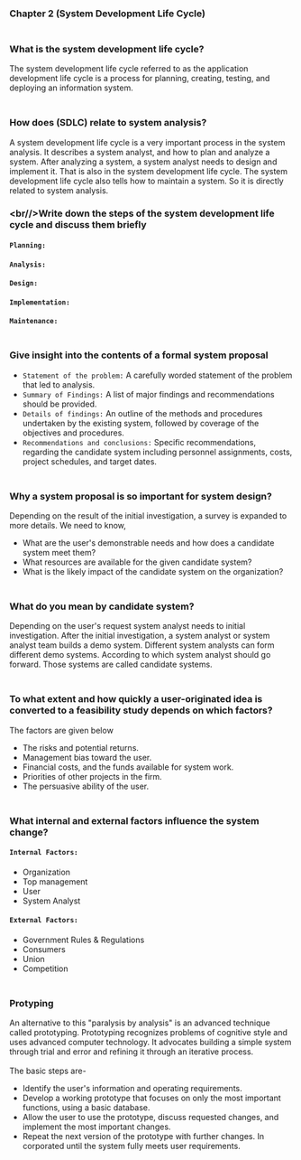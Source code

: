 ### Chapter 2 (System Development Life Cycle)

### **<br/>What is the system development life cycle?**

The system development life cycle referred to as the application development life cycle is a process for planning, creating, testing, and deploying an information system.

### **<br/>How does (SDLC) relate to system analysis?**

A system development life cycle is a very important process in the system analysis. It describes a system analyst, and how to plan and analyze a system. After analyzing a system, a system analyst needs to design and implement it. That is also in the system development life cycle. The system development life cycle also tells how to maintain a system. So it is directly related to system analysis.


### **<br//>Write down the steps of the system development life cycle and discuss them briefly**

#### `Planning:`

#### `Analysis:`

#### `Design:`

#### `Implementation:`

#### `Maintenance:`


### **<br/>Give insight into the contents of a formal system proposal**

- `Statement of the problem:` A carefully worded statement of the problem that led to analysis.
- `Summary of Findings:` A list of major findings and recommendations should be provided.
- `Details of findings:` An outline of the methods and procedures undertaken by the existing system, followed by coverage of the objectives and procedures.
- `Recommendations and conclusions:` Specific recommendations, regarding the candidate system including personnel assignments, costs, project schedules, and target dates.

### **<br/>Why a system proposal is so important for system design?**

Depending on the result of the initial investigation, a survey is expanded to more details. We need to know,
- What are the user's demonstrable needs and how does a candidate system meet them?
- What resources are available for the given candidate system?
- What is the likely impact of the candidate system on the organization?

### **<br/>What do you mean by candidate system?**

Depending on the user's request system analyst needs to initial investigation. After the initial investigation, a system analyst or system analyst team builds a demo system. Different system analysts can form different demo systems. According to which system analyst should go forward. Those systems are called candidate systems.

### **<br/>To what extent and how quickly a user-originated idea is converted to a feasibility study depends on which factors?**

The factors are given below
- The risks and potential returns.
- Management bias toward the user.
- Financial costs, and the funds available for system work.
- Priorities of other projects in the firm.
- The persuasive ability of the user.

### **<br/>What internal and external factors influence the system change?**

#### `Internal Factors:`
  - Organization
  - Top management
  - User
  - System Analyst
#### `External Factors:`
  - Government Rules & Regulations
  - Consumers
  - Union
  - Competition

### **<br/>Protyping**
An alternative to this "paralysis by analysis" is an advanced technique called prototyping. Prototyping recognizes problems of cognitive style and uses advanced computer technology. It advocates building a simple system through trial and error and refining it through an iterative process.<br/><br/>
The basic steps are-
  - Identify the user's information and operating requirements.
  - Develop a working prototype that focuses on only the most important functions, using a basic database.
  - Allow the user to use the prototype, discuss requested changes, and implement the most important changes.
  - Repeat the next version of the prototype with further changes. In corporated until the system fully meets user requirements.
